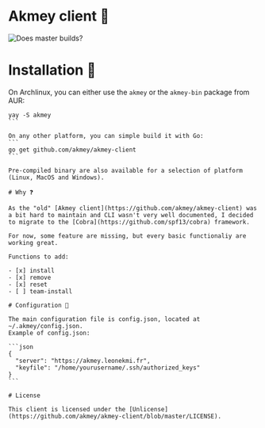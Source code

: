 # Akmey client 🔑

![Does master builds?](https://github.com/akmey/akmey-client-new/workflows/Go/badge.svg)

# Installation 🚀

On Archlinux, you can either use the `akmey` or the `akmey-bin` package from AUR:

````
yay -S akmey
```

On any other platform, you can simple build it with Go:
```
go get github.com/akmey/akmey-client
```

Pre-compiled binary are also available for a selection of platform (Linux, MacOS and Windows).

# Why ❓

As the "old" [Akmey client](https://github.com/akmey/akmey-client) was a bit hard to maintain and CLI wasn't very well documented, I decided to migrate to the [Cobra](https://github.com/spf13/cobra) framework.

For now, some feature are missing, but every basic functionaliy are working great.

Functions to add:

- [x] install
- [x] remove
- [x] reset
- [ ] team-install

# Configuration 📝

The main configuration file is config.json, located at ~/.akmey/config.json.
Example of config.json:

```json
{
  "server": "https://akmey.leonekmi.fr",
  "keyfile": "/home/yourusername/.ssh/authorized_keys"
}
```

# License

This client is licensed under the [Unlicense](https://github.com/akmey/akmey-client/blob/master/LICENSE).
````
